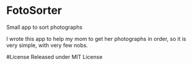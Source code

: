 # FotoSorter
Small app to sort photographs

I wrote this app to help my mom to get her photographs in order, so it is very simple, with very few nobs.

#License
Released under MIT License

